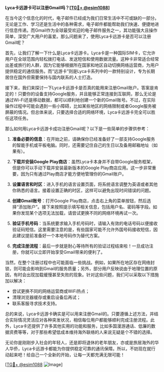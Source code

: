 **Lyca卡远游卡可以注册Gmail吗？[[TG💪+ @esim1088](https://t.me/s/esim1088)]**

在当今这个信息化的时代，电子邮件已经成为我们日常生活中不可或缺的一部分。无论是工作、学习还是生活中的各种需求，电子邮件都能帮助我们快速、便捷地进行信息传递。而Gmail作为全球最受欢迎的电子邮件服务之一，其功能强大且操作简单，深受广大用户的喜爱。那么问题来了，使用Lyca卡远游卡是否可以注册Gmail呢？

首先，让我们了解一下什么是Lyca卡远游卡。Lyca卡是一种国际SIM卡，它允许用户在全球范围内轻松拨打电话、发送短信和使用数据流量。这种卡非常适合经常出差或旅行的人群，因为它能够根据所在国家和地区自动切换网络运营商，为用户提供稳定的通信服务。而“远游卡”则是Lyca卡系列中的一款特别设计，专为长期居住在国外但需要保持与国内联系的人士打造。

接下来，我们来探讨一下Lyca卡远游卡是否真的能用来注册Gmail账户。答案是肯定的！只要你的设备支持Google服务，并且能够正常连接到互联网，那么无论是通过Wi-Fi还是移动数据，都可以顺利地创建一个新的Gmail账号。不过，在实际操作过程中可能会遇到一些小障碍，比如某些地区的网络限制或者Google服务被屏蔽的情况。但总体来说，只要选择合适的网络环境，Lyca卡远游卡完全可以胜任这项任务。

那么如何用Lyca卡远游卡成功注册Gmail呢？以下是一些简单的步骤供参考：

1. **准备必要的信息**：在开始之前，请确保你已经准备好了一部支持Google服务的智能手机或平板电脑。同时，还需要记住自己的生日以及备用邮箱地址（如果有）。
   
2. **下载并安装Google Play商店**：虽然Lyca卡本身并不自带Google服务框架，但是你可以手动下载并安装最新版本的Google Play商店应用。这一步非常重要，因为只有通过Play商店才能方便地管理你的Gmail账户。

3. **设置语言和时区**：进入手机的语言设置页面，将系统语言调整为英语或者其他你熟悉的语言。接着设置正确的时区，这样可以避免出现时间错误的问题。

4. **创建Gmail账号**：打开Google Play商店，点击右上角的菜单按钮，然后选择“添加账户”。接下来按照提示填写相关信息，包括用户名、密码等字段。如果你发现某个选项无法加载，请尝试更换不同的网络环境再试一次。

5. **验证手机号码**：当系统要求输入手机号码时，请输入有效的电话号码以便接收验证码短信。这里需要注意的是，有些国家可能不允许外国号码接收短信，因此建议提前准备好一个本地号码作为替代方案。

6. **完成注册流程**：最后一步就是耐心等待所有的验证过程结束啦！一旦成功注册，你就可以立即开始享受Gmail带来的便利了。

当然，在整个注册过程中也可能面临一些挑战。例如，如果所在地区存在网络封锁，则可能会影响到Gmail的服务质量；另外，部分用户反映说由于地理位置的原因，有时会出现加载缓慢甚至失败的现象。针对这些问题，我们可以采取以下措施加以解决：

- 尝试更换不同的网络运营商或WiFi热点；
- 清理浏览器缓存或重启设备后再试；
- 联系客服寻求技术支持。

总的来说，Lyca卡远游卡确实是可以用来注册Gmail的。只要遵循上述方法，并结合实际情况灵活应对各种突发状况，相信每位用户都能够顺利完成注册流程。此外，Lyca卡还提供了许多其他实用的功能和服务，比如多国漫游通话、低廉的数据资费等等，对于那些希望低成本维持海外联络的人来说无疑是个不错的选择。

无论你是刚刚步入社会的年轻人，还是即将退休的老年朋友，亦或是旅居海外的华人华侨，Lyca卡远游卡都能为你提供稳定可靠的通讯保障。所以，不妨现在就行动起来吧！给自己一个全新的开始，让每一天都充满无限可能！

[[TG💪+ @esim1088](https://t.me/s/esim1088) ![Image](https://i.postimg.cc/4NQfJmqS/Snipaste-2025-05-13-00-14-12.png)]